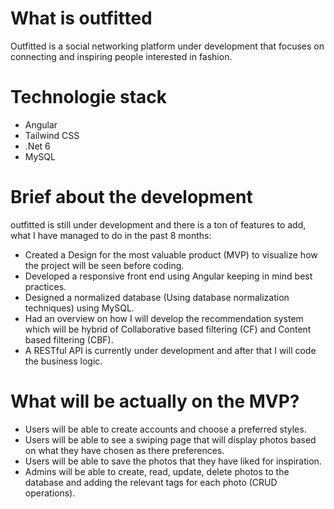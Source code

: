 # What is outfitted
 Outfitted is a  social networking platform under development that focuses on connecting and inspiring people interested in fashion.
# Technologie stack
* Angular 
* Tailwind CSS
* .Net 6
* MySQL
# Brief about the development 
outfitted is still under development and there is a ton of features to add, what I have managed to do in the past 8 months:
* Created a Design for the most valuable product (MVP) to visualize how the project will be seen before coding. 
* Developed a responsive front end using Angular keeping in mind best practices.
* Designed a normalized database (Using database normalization techniques) using MySQL.
* Had an overview on how I will develop the recommendation system which will be hybrid of Collaborative  based filtering (CF) and Content based filtering (CBF).
* A RESTful API is currently under development and after that I will code the business logic.
# What will be actually on the MVP?
* Users will be able to create accounts and choose a preferred  styles. 
* Users will be able to see a swiping page that will display photos based on what they have chosen as there preferences. 
* Users will be able to save the photos that they have liked for inspiration. 
* Admins will be able to create, read, update, delete photos to the database and adding the relevant tags for each photo (CRUD operations).
